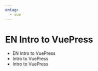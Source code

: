 ```yaml
---
entag: 
  - vue
---
```


# EN Intro to VuePress

- EN Intro to VuePress
- Intro to VuePress
- Intro to VuePress